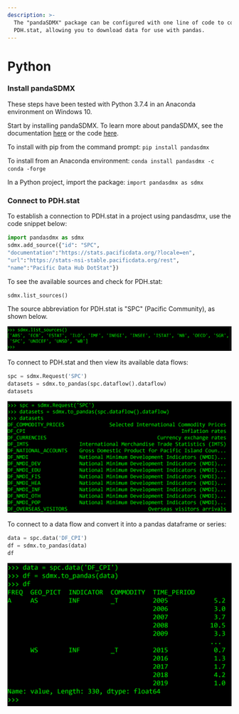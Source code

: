 ```yaml
---
description: >-
  The "pandaSDMX" package can be configured with one line of code to connect to
  PDH.stat, allowing you to download data for use with pandas.
---
```


# Python

### Install pandaSDMX

These steps have been tested with Python 3.7.4 in an Anaconda environment on Windows 10.

Start by installing pandaSDMX. To learn more about pandaSDMX, see the documentation [here](https://pandasdmx.readthedocs.io/en/v1.0/) or the code [here](https://github.com/dr-leo/pandaSDMX).

To install with pip from the command prompt: `pip install pandasdmx`

To install from an Anaconda environment: `conda install pandasdmx -c conda -forge`

In a Python project, import the package: `import pandasdmx as sdmx`

### Connect to PDH.stat

To establish a connection to PDH.stat in a project using pandasdmx, use the code snippet below:

```python
import pandasdmx as sdmx
sdmx.add_source({"id": "SPC", 
"documentation":"https://stats.pacificdata.org/?locale=en", 
"url":"https://stats-nsi-stable.pacificdata.org/rest", 
"name":"Pacific Data Hub DotStat"})
```

To see the available sources and check for PDH.stat:

```python
sdmx.list_sources()
```

The source abbreviation for PDH.stat is "SPC" \(Pacific Community\), as shown below. 

![](../../.gitbook/assets/sources.png)

To connect to PDH.stat and then view its available data flows:

```python
spc = sdmx.Request('SPC')
datasets = sdmx.to_pandas(spc.dataflow().dataflow)
datasets
```

![](../../.gitbook/assets/df.png)

To connect to a data flow and convert it into a pandas dataframe or series:

```python
data = spc.data('DF_CPI')
df = sdmx.to_pandas(data)
df
```

![](../../.gitbook/assets/data.png)


